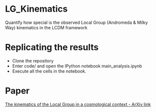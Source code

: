 LG_Kinematics
=============

Quantify how special is the observed Local Group (Andromeda & Milky Way) kinematics in the LCDM framework

Replicating the results
=======================

* Clone the repository
* Enter code/ and open the IPython notebook main_analysis.ipynb
* Execute all the cells in the notebook.

Paper 
======
[ The kinematics of the Local Group in a cosmological context - ArXiv link](http://arxiv.org/abs/1303.2690)
